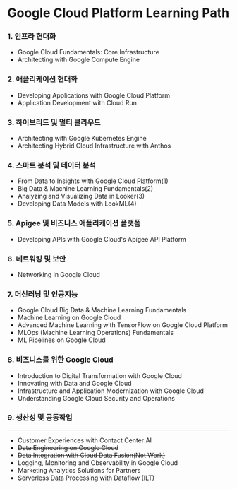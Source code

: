 # Google Cloud Platform Learning Path

### 1. 인프라 현대화
- Google Cloud Fundamentals: Core Infrastructure
- Architecting with Google Compute Engine

### 2. 애플리케이션 현대화
- Developing Applications with Google Cloud Platform
- Application Development with Cloud Run

### 3. 하이브리드 및 멀티 클라우드
- Architecting with Google Kubernetes Engine
- Architecting Hybrid Cloud Infrastructure with Anthos

### 4. 스마트 분석 및 데이터 분석
- From Data to Insights with Google Cloud Platform(1)
- Big Data & Machine Learning Fundamentals(2)
- Analyzing and Visualizing Data in Looker(3)
- Developing Data Models with LookML(4)

### 5. Apigee 및 비즈니스 애플리케이션 플랫폼
- Developing APIs with Google Cloud's Apigee API Platform

### 6. 네트워킹 및 보안
- Networking in Google Cloud

### 7. 머신러닝 및 인공지능
- Google Cloud Big Data & Machine Learning Fundamentals
- Machine Learning on Google Cloud
- Advanced Machine Learning with TensorFlow on Google Cloud Platform
- MLOps (Machine Learning Operations) Fundamentals
- ML Pipelines on Google Cloud

### 8. 비즈니스를 위한 Google Cloud
- Introduction to Digital Transformation with Google Cloud
- Innovating with Data and Google Cloud
- Infrastructure and Application Modernization with Google Cloud
- Understanding Google Cloud Security and Operations

### 9. 생산성 및 공동작업

---


- Customer Experiences with Contact Center AI
- ~~Data Engineering on Google Cloud~~
- ~~Data Integration with Cloud Data Fusion(Not Work)~~
- Logging, Monitoring and Observability in Google Cloud
- Marketing Analytics Solutions for Partners
- Serverless Data Processing with Dataflow (ILT)



